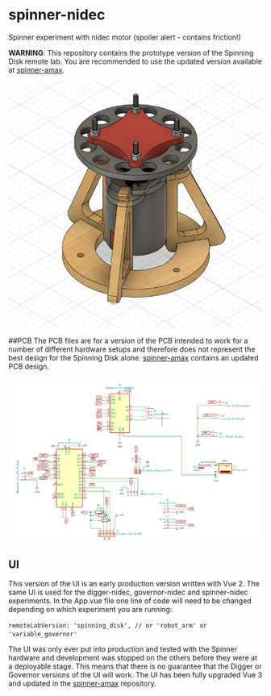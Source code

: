 # spinner-nidec
Spinner experiment with nidec motor (spoiler alert - contains friction!) 

**WARNING**: This repository contains the prototype version of the Spinning Disk remote lab.
You are recommended to use the updated version available at [spinner-amax](https://github.com/practable/spinner-amax).

![Spinner](./hw/cad/Spinner.PNG)

##PCB
The PCB files are for a version of the PCB intended to work for a number of different hardware setups  and therefore does not represent the best design for the Spinning Disk alone. [spinner-amax](https://github.com/practable/spinner-amax) contains an updated PCB design.

![PCB](./hw/pcb/PCB_PIDController.png)

## UI
This version of the UI is an early production version written with Vue 2. The same UI is used for the digger-nidec, governor-nidec and spinner-nidec experiments. In the App.vue file one line of code will need to be changed depending on which experiment you are running:

`remoteLabVersion: 'spinning_disk', // or 'robot_arm' or 'variable_governor'`

The UI was only ever put into production and tested with the Spinner hardware and development was stopped on the others before they were at a deployable stage. This means that there is no guarantee that the Digger or Governor versions of the UI will work. The UI has been fully upgraded Vue 3 and updated in the [spinner-amax](https://github.com/practable/spinner-amax) repository.


